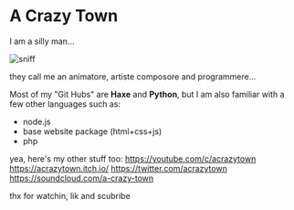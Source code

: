 # **A Crazy Town**

I am a silly man...

![sniff](https://user-images.githubusercontent.com/47027981/147223424-495d48c3-81d9-4228-8d6b-25d687bfec35.png)

they call me an animatore, artiste composore and programmere...

Most of my "Git Hubs" are **Haxe** and **Python**, but I am also familiar with a few other languages such as:
- node.js
- base website package (html+css+js)
- php

yea, here's my other stuff too:
https://youtube.com/c/acrazytown
https://acrazytown.itch.io/
https://twitter.com/acrazytown
https://soundcloud.com/a-crazy-town

thx for watchin, lik and scubribe
